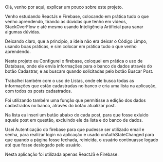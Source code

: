 Olá, venho por aqui, explicar um pouco sobre este projeto.

Venho estudando ReactJs e Firebase, colocando em prática tudo o que venho aprendendo, tirando as dúvidas que tenho em vídeos, StackOverFlow e até mesmo usando Inteligência Artificial para sanar algumas dúvidas.

Deixando claro, que a principio, a ideia não era deixar o Código Limpo, usando boas práticas, e sim colocar em prática tudo o que venho aprendendo.

Neste projeto eu Configurei o firebase, coloquei em prática o uso de Database, onde ele envia informações para o banco de dados através do botão Cadastrar, e as buscam quando solicitadas pelo botão Buscar Post. 

Trabalhei também com o uso de Listas, onde ele busca todas as informações que estão cadastradas no banco e cria uma lista na aplicação, com todos os posts cadastrados.

Foi utilizando também uma função que permitisse a edição dos dados cadastrados no banco, através do botão atualizar post.

Na lista eu inseri um butão abaixo de cada post, para que fosse exluido aquele post em questão, excluindo ele da lista e do banco de dados.

Usei Autenticação do firebase para que pudesse ser utilizado email e senha, para realizar login na aplicação e usado onAuthStateChanged para que quando a página fosse fechada, reinicida, o usuário continuasse logado até que fosse deslogado pelo usuário.

Nesta aplicação foi utilizada apenas ReactJS e Firebase.

